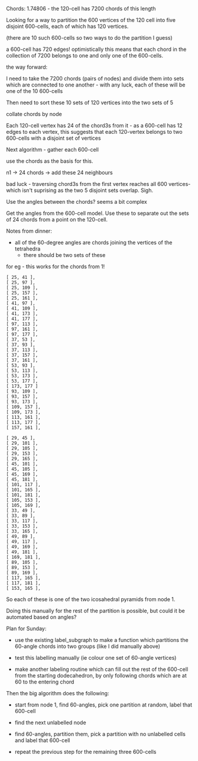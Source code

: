 

Chords: 1.74806 - the 120-cell has 7200 chords of this length

Looking for a way to partition the 600 vertices of the 120 cell into five
disjoint 600-cells, each of which has 120 vertices.

(there are 10 such 600-cells so two ways to do the partition I guess)

a 600-cell has 720 edges! optimistically this means that each chord in the
collection of 7200 belongs to one and only one of the 600-cells.


the way forward:

I need to take the 7200 chords (pairs of nodes) and divide them into sets
which are connected to one another - with any luck, each of these will be
one of the 10 600-cells

Then need to sort these 10 sets of 120 vertices into the two sets of 5


collate chords by node

Each 120-cell vertex has 24 of the chord3s from it - as a 600-cell has 12
edges to each vertex, this suggests that each 120-vertex belongs to two 
600-cells with a disjoint set of vertices

Next algorithm - gather each 600-cell

use the chords as the basis for this.

n1 -> 24 chords -> add these 24 neighbours

bad luck - traversing chord3s from the first vertex reaches all 600 vertices-
which isn't suprising as the two 5 disjoint sets overlap. Sigh.

Use the angles between the chords? seems a bit complex

Get the angles from the 600-cell model. Use these to separate out the sets of
24 chords from a point on the 120-cell.

Notes from dinner:

- all of the 60-degree angles are chords joining the vertices of the tetrahedra
  - there should be two sets of these

for eg - this works for the chords from 1!

    [ 25, 41 ],
    [ 25, 97 ],
    [ 25, 109 ],
    [ 25, 157 ],
    [ 25, 161 ],  
    [ 41, 97 ],
    [ 41, 109 ],
    [ 41, 173 ],
    [ 41, 177 ],
 	[ 97, 113 ],
 	[ 97, 161 ],
    [ 97, 177 ],
    [ 37, 53 ],
    [ 37, 93 ],
    [ 37, 113 ],
    [ 37, 157 ],
    [ 37, 161 ],
    [ 53, 93 ],
    [ 53, 113 ],
    [ 53, 173 ],
    [ 53, 177 ],
	[ 173, 177 ]
    [ 93, 109 ],
	[ 93, 157 ],
	[ 93, 173 ],   
 	[ 109, 157 ],
 	[ 109, 173 ],
	[ 113, 161 ],
	[ 113, 177 ],
    [ 157, 161 ],  

    [ 29, 45 ], 
    [ 29, 101 ],
    [ 29, 105 ],
    [ 29, 153 ],
    [ 29, 165 ],
    [ 45, 101 ],
    [ 45, 105 ],
    [ 45, 169 ],
    [ 45, 181 ],
	[ 101, 117 ],
	[ 101, 165 ],
	[ 101, 181 ],
    [ 105, 153 ],
    [ 105, 169 ],
    [ 33, 49 ],
    [ 33, 89 ],
    [ 33, 117 ],
    [ 33, 153 ],
    [ 33, 165 ],
    [ 49, 89 ],
    [ 49, 117 ],
    [ 49, 169 ],
    [ 49, 181 ],
	[ 169, 181 ],
    [ 89, 105 ],
    [ 89, 153 ],
    [ 89, 169 ],
    [ 117, 165 ],
    [ 117, 181 ],
	[ 153, 165 ], 
    

So each of these is one of the two icosahedral pyramids from node 1.

Doing this manually for the rest of the partition is possible, but could it
be automated based on angles?



Plan for Sunday:

* use the existing label_subgraph to make a function which partitions the
  60-angle chords into two groups (like I did manually above)

* test this labelling manually (ie colour one set of 60-angle vertices)

* make another labeling routine which can fill out the rest of the 600-cell
  from the starting dodecahedron, by only following chords which are at 60
  to the entering chord

Then the big algorithm does the following:

- start from node 1, find 60-angles, pick one partition at random, label that 600-cell

- find the next unlabelled node

- find 60-angles, partition them, pick a partition with no unlabelled cells and label that 600-cell

- repeat the previous step for the remaining three 600-cells